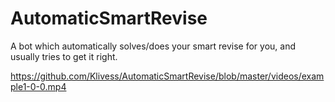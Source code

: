 # AutomaticSmartRevise
A bot which automatically solves/does your smart revise for you, and usually tries to get it right.

https://github.com/Klivess/AutomaticSmartRevise/blob/master/videos/example1-0-0.mp4
